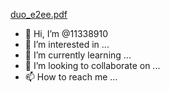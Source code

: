 [duo_e2ee.pdf](https://github.com/11338910/11338910/files/11506050/duo_e2ee.pdf)
- 👋 Hi, I’m @11338910
- 👀 I’m interested in ...
- 🌱 I’m currently learning ...
- 💞️ I’m looking to collaborate on ...
- 📫 How to reach me ...

<!---
11338910/11338910 is a ✨ special ✨ repository because its `README.md` (this file) appears on your GitHub profile.
You can click the Preview link to take a look at your changes.
--->
